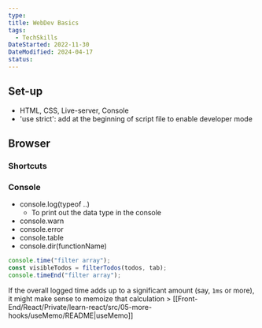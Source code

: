 ```yaml
---
type: 
title: WebDev Basics
tags:
  - TechSkills
DateStarted: 2022-11-30
DateModified: 2024-04-17
status: 
---
```


## Set-up

- HTML, CSS, Live-server, Console
- 'use strict': add at the beginning of script file to enable developer mode

## Browser

### Shortcuts

### Console

- console.log(typeof ..)
  - To print out the data type in the console
- console.warn
- console.error
- console.table
- console.dir(functionName)

```js
console.time("filter array");
const visibleTodos = filterTodos(todos, tab);
console.timeEnd("filter array");
```

If the overall logged time adds up to a significant amount (say, `1ms` or more), it might make sense to memoize that calculation > [[Front-End/React/Private/learn-react/src/05-more-hooks/useMemo/README|useMemo]]
